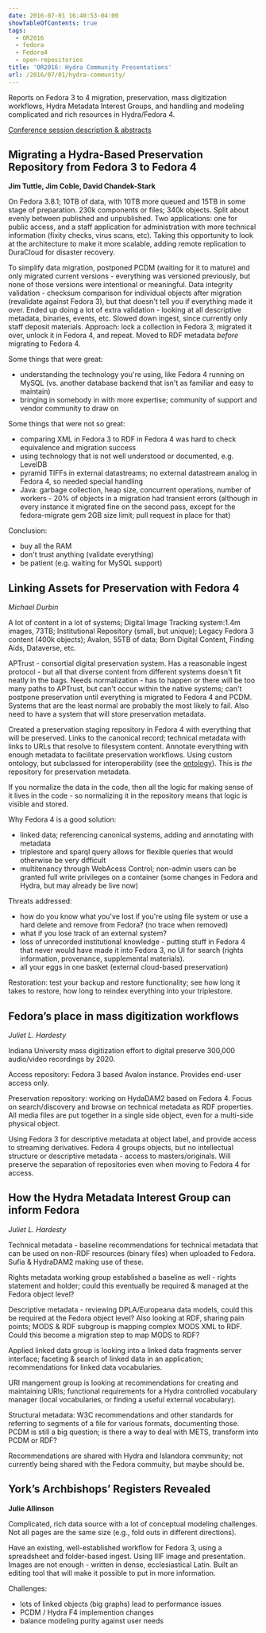 ```yaml
---
date: 2016-07-01 16:40:53-04:00
showTableOfContents: true
tags:
  - OR2016
  - fedora
  - Fedora4
  - open-repositories
title: 'OR2016: Hydra Community Presentations'
url: /2016/07/01/hydra-community/
---
```




Reports on Fedora 3 to 4 migration, preservation, mass digitization workflows, Hydra Metadata Interest Groups, and handling and modeling complicated and rich resources in Hydra/Fedora 4.



[Conference session description & abstracts](https://www.conftool.com/or2016/index.php?page=browseSessions&form_session=138)


## Migrating a Hydra-Based Preservation Repository from Fedora 3 to Fedora 4

**Jim Tuttle, Jim Coble, David Chandek-Stark**

On Fedora 3.8.1; 10TB of data, with 10TB more queued and 15TB in some stage of preparation.  230k components or files; 340k objects.  Split about evenly between published and unpublished.  Two applications: one for public access, and a staff application for administration with more technical information (fixity checks, virus scans, etc).   Taking this opportunity to look at the architecture to make it more scalable, adding remote replication to DuraCloud for disaster recovery.

To simplify data migration, postponed PCDM (waiting for it to mature) and only migrated current versions - everything was versioned previously, but none of those versions were intentional or meaningful.  Data integrity validation - checksum comparison for individual objects after migration (revalidate against Fedora 3), but that doesn't tell you if everything made it over.  Ended up doing a lot of extra validation - looking at all descriptive metadata, binaries, events, etc.  Slowed down ingest, since currently only staff deposit materials.  Approach: lock a collection in Fedora 3, migrated it over, unlock it in Fedora 4, and repeat.  Moved to RDF metadata *before* migrating to Fedora 4.

Some things that were great:

 - understanding the technology you're using, like Fedora 4 running on MySQL (vs. another database backend that isn't as familiar and easy to maintain)
 - bringing in somebody in with more expertise; community of support and vendor community to draw on

Some things that were not so great:

 - comparing XML in Fedora 3 to RDF in Fedora 4 was hard to check equivalence and migration success
 - using technology that is not well understood or documented, e.g. LevelDB
 - pyramid TIFFs in external datastreams; no external datastream analog in Fedora 4, so needed special handling
 - Java: garbage collection, heap size, concurrent operations, number of workers - 20% of objects in a migration had transient errors (although in every instance it migrated fine on the second pass, except for the fedora-migrate gem 2GB size limit; pull request in place for that)

 Conclusion:

  - buy all the RAM
  - don't trust anything (validate everything)
   - be patient (e.g. waiting for MySQL support)

## Linking Assets for Preservation with Fedora 4

*Michael Durbin*

A lot of content in a lot of systems; Digital Image Tracking system:1.4m images, 73TB; Institutional Repository (small, but unique); Legacy Fedora 3 content (400k objects); Avalon, 55TB of data; Born Digital Content, Finding Aids, Dataverse, etc.

APTrust - consortial digital preservation system.  Has a reasonable ingest protocol - but all that diverse content from different systems doesn't fit neatly in the bags.   Needs normalization - has to happen or there will be too many paths to APTrust, but can't occur within the native systems; can't postpone preservation until everything is migrated to Fedora 4 and PCDM.  Systems that are the least normal are probably the most likely to fail.  Also need to have a system that will store preservation metadata.

Created a preservation staging repository in Fedora 4 with everything that will be preserved.  Links to the canonical record; technical metadata with links to URLs that resolve to filesystem content.  Annotate everything with enough metadata to facilitate preservation workflows.  Using custom ontology, but subclassed for interoperability (see the [ontology](https://github.com/uvalib/preservation-manager/blob/master/src/main/ontology/uvapresv3.xml)).  This is *the* repository for preservation metadata.

If you normalize the data in the code, then all the logic for making sense of it lives in the code - so normalizing it in the repository means that logic is visible and stored.

Why Fedora 4 is a good solution:

 - linked data; referencing canonical systems, adding and annotating with metadata
 - triplestore and sparql query allows for flexible queries that would otherwise be very difficult
 - multitenancy through WebAcess Control; non-admin users can be granted full write privileges on a container (some changes in Fedora and Hydra, but may already be live now)

Threats addressed:

 - how do you know what you've lost if you're using file system or use a hard delete and remove from Fedora? (no trace when removed)
 - what if you lose track of an external system?
 - loss of unrecorded institutional knowledge - putting stuff in Fedora 4 that never would have made it into Fedora 3, no UI for search (rights information, provenance, supplemental materials).
 - all your eggs in one basket (external cloud-based preservation)

 Restoration: test your backup and restore functionality; see how long it takes to restore, how long to reindex everything into your triplestore.

## Fedora’s place in mass digitization workflows

*Juliet L. Hardesty*

Indiana University mass digitization effort to digital preserve 300,000 audio/video recordings by 2020.

Access repository: Fedora 3 based Avalon instance.  Provides end-user access only.

Preservation repository: working on HydaDAM2 based on Fedora 4.  Focus on search/discovery and browse on technical metadata as RDF properties.  All media files are put together in a single side object, even for a multi-side physical object.

Using Fedora 3 for descriptive metadata at object label, and provide access to streaming derivatives.  Fedora 4 groups objects, but no intellectual structure or descriptive metadata - access to masters/originals.  Will preserve the separation of repositories even when moving to Fedora 4 for access.

## How the Hydra Metadata Interest Group can inform Fedora

*Juliet L. Hardesty*

Technical metadata - baseline recommendations for technical metadata that can be used on non-RDF resources (binary files) when uploaded to Fedora.  Sufia & HydraDAM2 making use of these.

Rights metadata working group established a baseline as well - rights statement and holder; could this eventually be required & managed at the Fedora object level?

Descriptive metadata - reviewing DPLA/Europeana data models, could this be required at the Fedora object level?  Also looking at RDF, sharing pain points; MODS & RDF subgroup is mapping complex MODS XML to RDF.  Could this become a migration step to map MODS to RDF?

Applied linked data group is looking into a linked data fragments server interface; faceting & search of linked data in an application; recommendations for linked data vocabularies.

URI mangement group is looking at recommendations for creating and maintaining URIs; functional requirements for a Hydra controlled vocabulary manager (local vocabularies, or finding a useful external vocabulary).

Structural metadata: W3C recommendations and other standards for referring to segments of a file for various formats, documenting those.  PCDM is still a big question; is there a way to deal with METS, transform into PCDM or RDF?

Recommendations are shared with Hydra and Islandora community; not currently being shared with the Fedora commuity, but maybe should be.

## York’s Archbishops’ Registers Revealed

**Julie Allinson**

Complicated, rich data source with a lot of conceptual modeling challenges.  Not all pages are the same size (e.g., fold outs in different directions).

Have an existing, well-established workflow for Fedora 3, using a spreadsheet and folder-based ingest.  Using IIIF image and presentation.  Images are not enough - written in dense, ecclesiastical Latin.  Built an editing tool that will make it possible to put in more information.

Challenges:

 - lots of linked objects (big graphs) lead to performance issues
 - PCDM / Hydra F4 implemention changes
 - balance modeling purity against user needs